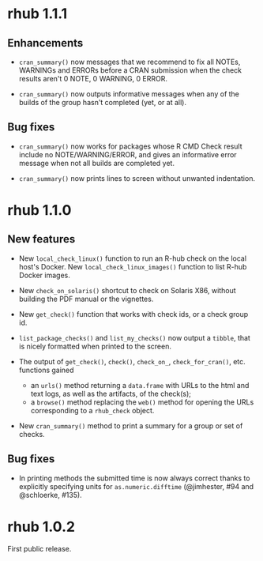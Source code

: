 # rhub 1.1.1

## Enhancements

* `cran_summary()` now messages that we recommend to fix all NOTEs, WARNINGs 
  and ERRORs before a CRAN submission when the check results aren't 0 NOTE, 0
  WARNING, 0 ERROR.
  
* `cran_summary()` now outputs informative messages when any of the builds 
  of the group hasn't completed (yet, or at all).

## Bug fixes

* `cran_summary()` now works for packages whose R CMD Check result include 
  no NOTE/WARNING/ERROR, and gives an informative error message when not all 
  builds are completed yet.

* `cran_summary()` now prints lines to screen without unwanted indentation.

# rhub 1.1.0

## New features

* New `local_check_linux()` function to run an R-hub check on the local
  host's Docker. New `local_check_linux_images()` function to list R-hub
  Docker images.

* New `check_on_solaris()` shortcut to check on Solaris X86, without
  building the PDF manual or the vignettes.

* New `get_check()` function that works with check ids, or a check group id.

* `list_package_checks()` and `list_my_checks()` now output a `tibble`, that 
  is nicely formatted when printed to the screen.

* The output of `get_check()`, `check()`, `check_on_`, `check_for_cran()`,
  etc. functions gained
    * an `urls()` method returning a `data.frame` with URLs to the html and
    text logs, as well as the artifacts, of the check(s);
    * a `browse()` method replacing the `web()` method for opening the
  URLs corresponding to a `rhub_check` object.

* New `cran_summary()` method to print a summary for a group or set of
  checks.

## Bug fixes

* In printing methods the submitted time is now always correct thanks to
  explicitly specifying units for `as.numeric.difftime` (@jimhester, #94
  and @schloerke, #135).

# rhub 1.0.2

First public release.
